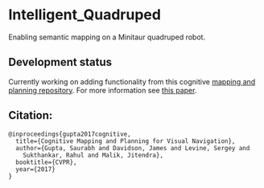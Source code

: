 # Intelligent_Quadruped
Enabling semantic mapping on a Minitaur quadruped robot. 

## Development status
Currently working on adding functionality from this cognitive [mapping and planning repository](https://github.com/tensorflow/models/tree/master/research/cognitive_mapping_and_planning).
For more information see [this paper](https://arxiv.org/pdf/1702.03920.pdf).

## Citation:

```
@inproceedings{gupta2017cognitive,
  title={Cognitive Mapping and Planning for Visual Navigation},
  author={Gupta, Saurabh and Davidson, James and Levine, Sergey and
    Sukthankar, Rahul and Malik, Jitendra},
  booktitle={CVPR},
  year={2017}
}
```
